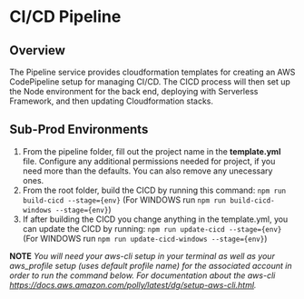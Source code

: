 # CI/CD Pipeline

## Overview

The Pipeline service provides cloudformation templates for creating an AWS CodePipeline setup for managing CI/CD. The CICD process will then set up the Node environment for the back end, deploying with Serverless Framework, and then updating Cloudformation stacks.
## Sub-Prod Environments

1.  From the pipeline folder, fill out the project name in the **template.yml** file.  Configure any additional permissions needed for project, if you need more than the defaults.  You can also remove any unecessary ones.
2.  From the root folder, build the CICD by running this command: `npm run build-cicd --stage={env}`  (For WINDOWS run `npm run build-cicd-windows --stage={env}`)
3.  If after building the CICD you change anything in the template.yml, you can update the CICD by running: `npm run update-cicd --stage={env}`  (For WINDOWS run `npm run update-cicd-windows --stage={env}`)
   
**NOTE** *You will need your aws-cli setup in your terminal as well as your aws_profile setup (uses default profile name) for the associated account in order to run the command below. For documentation about the aws-cli https://docs.aws.amazon.com/polly/latest/dg/setup-aws-cli.html.*


